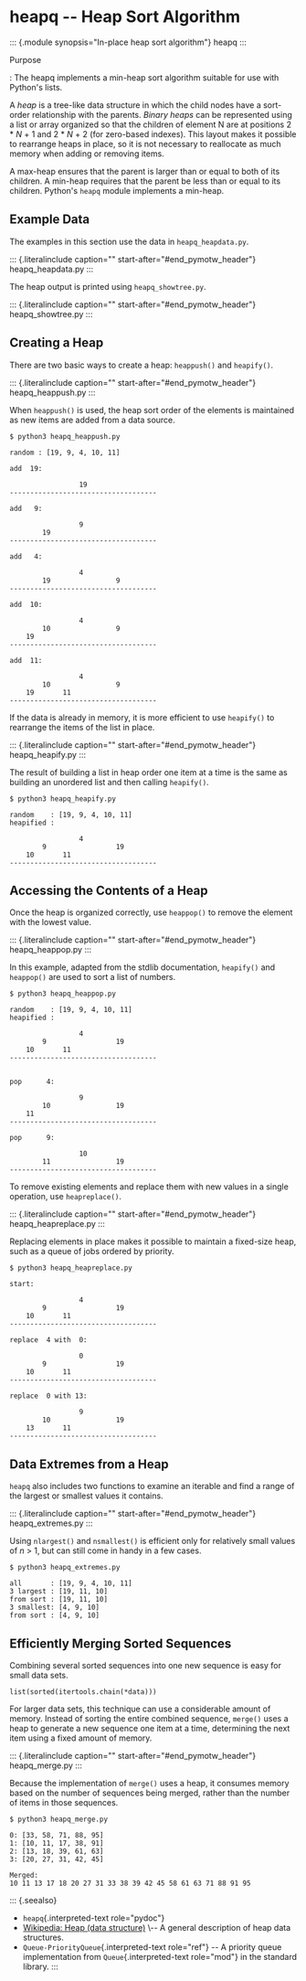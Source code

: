 heapq \-- Heap Sort Algorithm
=============================

::: {.module synopsis="In-place heap sort algorithm"}
heapq
:::

Purpose

:   The heapq implements a min-heap sort algorithm suitable for use with
    Python\'s lists.

A *heap* is a tree-like data structure in which the child nodes have a
sort-order relationship with the parents. *Binary heaps* can be
represented using a list or array organized so that the children of
element N are at positions 2 \* *N* + 1 and 2 \* *N* + 2 (for zero-based
indexes). This layout makes it possible to rearrange heaps in place, so
it is not necessary to reallocate as much memory when adding or removing
items.

A max-heap ensures that the parent is larger than or equal to both of
its children. A min-heap requires that the parent be less than or equal
to its children. Python\'s `heapq` module implements a min-heap.

Example Data
------------

The examples in this section use the data in `heapq_heapdata.py`.

::: {.literalinclude caption="" start-after="#end_pymotw_header"}
heapq\_heapdata.py
:::

The heap output is printed using `heapq_showtree.py`.

::: {.literalinclude caption="" start-after="#end_pymotw_header"}
heapq\_showtree.py
:::

Creating a Heap
---------------

There are two basic ways to create a heap: `heappush()` and `heapify()`.

::: {.literalinclude caption="" start-after="#end_pymotw_header"}
heapq\_heappush.py
:::

When `heappush()` is used, the heap sort order of the elements is
maintained as new items are added from a data source.

``` {.sourceCode .none}
$ python3 heapq_heappush.py

random : [19, 9, 4, 10, 11]

add  19:

                 19                 
------------------------------------

add   9:

                 9                  
        19        
------------------------------------

add   4:

                 4                  
        19                9         
------------------------------------

add  10:

                 4                  
        10                9         
    19   
------------------------------------

add  11:

                 4                  
        10                9         
    19       11   
------------------------------------
```

If the data is already in memory, it is more efficient to use
`heapify()` to rearrange the items of the list in place.

::: {.literalinclude caption="" start-after="#end_pymotw_header"}
heapq\_heapify.py
:::

The result of building a list in heap order one item at a time is the
same as building an unordered list and then calling `heapify()`.

``` {.sourceCode .none}
$ python3 heapq_heapify.py

random    : [19, 9, 4, 10, 11]
heapified :

                 4                  
        9                 19        
    10       11   
------------------------------------
```

Accessing the Contents of a Heap
--------------------------------

Once the heap is organized correctly, use `heappop()` to remove the
element with the lowest value.

::: {.literalinclude caption="" start-after="#end_pymotw_header"}
heapq\_heappop.py
:::

In this example, adapted from the stdlib documentation, `heapify()` and
`heappop()` are used to sort a list of numbers.

``` {.sourceCode .none}
$ python3 heapq_heappop.py

random    : [19, 9, 4, 10, 11]
heapified :

                 4                  
        9                 19        
    10       11   
------------------------------------


pop      4:

                 9                  
        10                19        
    11   
------------------------------------

pop      9:

                 10                 
        11                19        
------------------------------------
```

To remove existing elements and replace them with new values in a single
operation, use `heapreplace()`.

::: {.literalinclude caption="" start-after="#end_pymotw_header"}
heapq\_heapreplace.py
:::

Replacing elements in place makes it possible to maintain a fixed-size
heap, such as a queue of jobs ordered by priority.

``` {.sourceCode .none}
$ python3 heapq_heapreplace.py

start:

                 4                  
        9                 19        
    10       11   
------------------------------------

replace  4 with  0:

                 0                  
        9                 19        
    10       11   
------------------------------------

replace  0 with 13:

                 9                  
        10                19        
    13       11   
------------------------------------
```

Data Extremes from a Heap
-------------------------

`heapq` also includes two functions to examine an iterable and find a
range of the largest or smallest values it contains.

::: {.literalinclude caption="" start-after="#end_pymotw_header"}
heapq\_extremes.py
:::

Using `nlargest()` and `nsmallest()` is efficient only for relatively
small values of *n* \> 1, but can still come in handy in a few cases.

``` {.sourceCode .none}
$ python3 heapq_extremes.py

all       : [19, 9, 4, 10, 11]
3 largest : [19, 11, 10]
from sort : [19, 11, 10]
3 smallest: [4, 9, 10]
from sort : [4, 9, 10]
```

Efficiently Merging Sorted Sequences
------------------------------------

Combining several sorted sequences into one new sequence is easy for
small data sets.

``` {.sourceCode .python}
list(sorted(itertools.chain(*data)))
```

For larger data sets, this technique can use a considerable amount of
memory. Instead of sorting the entire combined sequence, `merge()` uses
a heap to generate a new sequence one item at a time, determining the
next item using a fixed amount of memory.

::: {.literalinclude caption="" start-after="#end_pymotw_header"}
heapq\_merge.py
:::

Because the implementation of `merge()` uses a heap, it consumes memory
based on the number of sequences being merged, rather than the number of
items in those sequences.

``` {.sourceCode .none}
$ python3 heapq_merge.py

0: [33, 58, 71, 88, 95]
1: [10, 11, 17, 38, 91]
2: [13, 18, 39, 61, 63]
3: [20, 27, 31, 42, 45]

Merged:
10 11 13 17 18 20 27 31 33 38 39 42 45 58 61 63 71 88 91 95 
```

::: {.seealso}
-   `heapq`{.interpreted-text role="pydoc"}
-   [Wikipedia: Heap (data
    structure)](https://en.wikipedia.org/wiki/Heap_(data_structure)) \--
    A general description of heap data structures.
-   `Queue-PriorityQueue`{.interpreted-text role="ref"} \-- A priority
    queue implementation from `Queue`{.interpreted-text role="mod"} in
    the standard library.
:::
